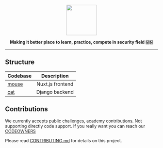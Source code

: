 <a href="https://oyusec.ml"><p align="center">
<img height=100 src="https://raw.githubusercontent.com/oyusec/oyusec/master/shield.png"/>

</p></a>

<p align="center">
  <strong>Making it better place to learn, practice, compete in security field 🇲🇳</strong>
</p>

---

## Structure

| Codebase             |      Description      |
| :------------------- | :-------------------: |
| [mouse](mouse)       |    Nuxt.js frontend   |
| [cat](cat)           |     Django backend    |


## Contributions

We currently accepts public challenges, academy contributions. Not supporting directly code support. If you really want you can reach our [CODEOWNERS](https://github.com/oyusec/oyusec/blob/master/CODEOWNERS)

Please read [CONTRIBUTING.md](https://github.com/oyusec/oyusec/blob/master/CONTRIBUTING.md) for details on this project.